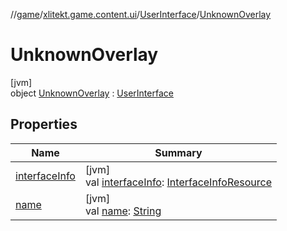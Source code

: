 //[game](../../../../index.md)/[xlitekt.game.content.ui](../../index.md)/[UserInterface](../index.md)/[UnknownOverlay](index.md)

# UnknownOverlay

[jvm]\
object [UnknownOverlay](index.md) : [UserInterface](../index.md)

## Properties

| Name | Summary |
|---|---|
| [interfaceInfo](../interface-info.md) | [jvm]<br>val [interfaceInfo](../interface-info.md): [InterfaceInfoResource](../../../../../shared/shared/xlitekt.shared.resource/-interface-info-resource/index.md) |
| [name](../name.md) | [jvm]<br>val [name](../name.md): [String](https://kotlinlang.org/api/latest/jvm/stdlib/kotlin/-string/index.html) |
